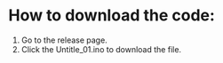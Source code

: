 # How to download the code:
1. Go to the release page.
2. Click the Untitle_01.ino to download the file.
